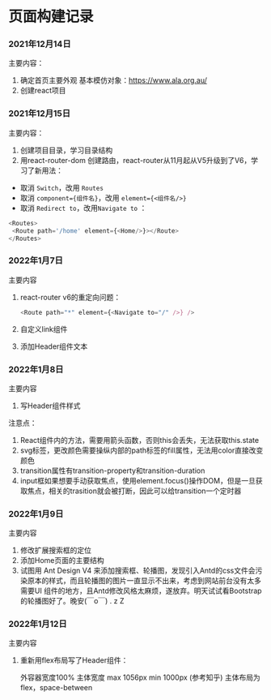 # 页面构建记录


### 2021年12月14日

主要内容：

1. 确定首页主要外观
  基本模仿对象：https://www.ala.org.au/
2. 创建react项目

### 2021年12月15日

主要内容：

1. 创建项目目录，学习目录结构
2. 用react-router-dom 创建路由，react-router从11月起从V5升级到了V6，学习了新用法：
  - 取消 `Switch`，改用 `Routes`
  - 取消 `component={组件名}`，改用 `element={<组件名/>}`
  - 取消 `Redirect to`，改用`Navigate to` ： 
   ```js
   <Routes>
    <Route path='/home' element={<Home/>}></Route>
   </Routes>
   ```

### 2022年1月7日

主要内容

1. react-router v6的重定向问题：
   ```js
   <Route path="*" element={<Navigate to="/" />} />
   ```

2. 自定义link组件
3. 添加Header组件文本

### 2022年1月8日

主要内容

1. 写Header组件样式

注意点：

1. React组件内的方法，需要用箭头函数，否则this会丢失，无法获取this.state
2. svg标签，更改颜色需要操纵内部的path标签的fill属性，无法用color直接改变颜色
3. transition属性有transition-property和transition-duration
4. input框如果想要手动获取焦点，使用element.focus()操作DOM，但是一旦获取焦点，相关的trasition就会被打断，因此可以给transition一个定时器


### 2022年1月9日

主要内容

1. 修改扩展搜索框的定位
2. 添加Home页面的主要结构
3. 试图用 Ant Design V4 来添加搜索框、轮播图，发现引入Antd的css文件会污染原本的样式，而且轮播图的图片一直显示不出来，考虑到网站前台没有太多需要UI 组件的地方，且Antd修改风格太麻烦，遂放弃。明天试试看Bootstrap的轮播图好了。晚安(￣o￣) . z Z


### 2022年1月12日

主要内容

1. 重新用flex布局写了Header组件：
   
   外容器宽度100%
   主体宽度 max 1056px  min 1000px  (参考知乎)
   主体布局为flex，space-between

